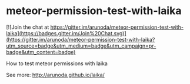 meteor-permission-test-with-laika
=================================

[![Join the chat at https://gitter.im/arunoda/meteor-permission-test-with-laika](https://badges.gitter.im/Join%20Chat.svg)](https://gitter.im/arunoda/meteor-permission-test-with-laika?utm_source=badge&utm_medium=badge&utm_campaign=pr-badge&utm_content=badge)

How to test meteor permissions with laika

See more: http://arunoda.github.io/laika/
